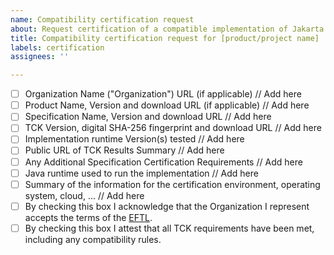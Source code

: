 ```yaml
---
name: Compatibility certification request
about: Request certification of a compatible implementation of Jakarta Mail.
title: Compatibility certification request for [product/project name]
labels: certification
assignees: ''

---
```


- [ ] Organization Name ("Organization") URL (if applicable)
  // Add here
- [ ] Product Name, Version and download URL (if applicable)
  // Add here
- [ ] Specification Name, Version and download URL
  // Add here
- [ ] TCK Version, digital SHA-256 fingerprint and download URL
  // Add here
- [ ] Implementation runtime Version(s) tested
  // Add here
- [ ] Public URL of TCK Results Summary
  // Add here
- [ ] Any Additional Specification Certification Requirements
  // Add here
- [ ] Java runtime used to run the implementation
  // Add here
- [ ] Summary of the information for the certification environment, operating system, cloud, ...
  // Add here
- [ ] By checking this box I acknowledge that the Organization I represent accepts the terms of the [EFTL](https://www.eclipse.org/legal/tck.php).
- [ ] By checking this box I attest that all TCK requirements have been met, including any compatibility rules.
